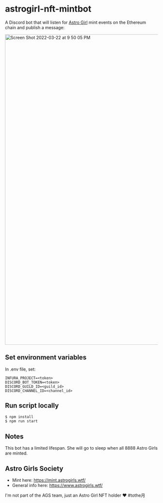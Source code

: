 # astrogirl-nft-mintbot

A Discord bot that will listen for [Astro Girl](https://etherscan.io/token/0xb21e760e7f74dd3c7b125ef21ba068abbc8adba8) mint events on the Ethereum chain and publish a message:

<img width="1024" alt="Screen Shot 2022-03-22 at 9 50 05 PM" src="https://user-images.githubusercontent.com/101606918/159605880-1e5f0317-7fcc-4061-a9e6-f65042424639.png">

## Set environment variables

In .env file, set:

```
INFURA_PROJECT=<token>
DISCORD_BOT_TOKEN=<token>
DISCORD_GUILD_ID=<guild_id>
DISCORD_CHANNEL_ID=<channel_id>
```

## Run script locally

```sh
$ npm install
$ npm run start
```

## Notes

This bot has a limited lifespan. She will go to sleep when all 8888 Astro Girls are minted.

## Astro Girls Society

- Mint here: https://mint.astrogirls.wtf/
- General info here: https://www.astrogirls.wtf/

I'm not part of the AGS team, just an Astro Girl NFT holder ❤️ #tothe月
